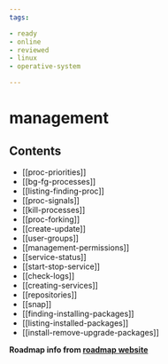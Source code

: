 ```yaml
---
tags:

- ready
- online
- reviewed
- linux
- operative-system

---
```


# management

## Contents

- [[proc-priorities]]
- [[bg-fg-processes]]
- [[listing-finding-proc]]
- [[proc-signals]]
- [[kill-processes]]
- [[proc-forking]]
- [[create-update]]
- [[user-groups]]
- [[management-permissions]]
- [[service-status]]
- [[start-stop-service]]
- [[check-logs]]
- [[creating-services]]
- [[repositories]]
- [[snap]]
- [[finding-installing-packages]]
- [[listing-installed-packages]]
- [[install-remove-upgrade-packages]]

__Roadmap info from [roadmap website](https://roadmap.sh/linux/management)__
